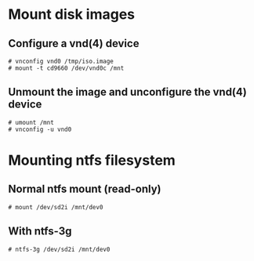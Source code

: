 # Mount disk images
## Configure a vnd(4) device
```
# vnconfig vnd0 /tmp/iso.image
# mount -t cd9660 /dev/vnd0c /mnt
```

## Unmount the image and unconfigure the vnd(4) device
```
# umount /mnt
# vnconfig -u vnd0
```

# Mounting ntfs filesystem
## Normal ntfs mount (read-only)
```
# mount /dev/sd2i /mnt/dev0
```
## With ntfs-3g
```
# ntfs-3g /dev/sd2i /mnt/dev0
```
